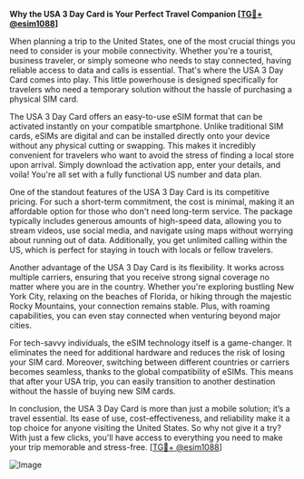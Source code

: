 **Why the USA 3 Day Card is Your Perfect Travel Companion [[TG💪+ @esim1088](https://t.me/s/esim1088)]**

When planning a trip to the United States, one of the most crucial things you need to consider is your mobile connectivity. Whether you're a tourist, business traveler, or simply someone who needs to stay connected, having reliable access to data and calls is essential. That's where the USA 3 Day Card comes into play. This little powerhouse is designed specifically for travelers who need a temporary solution without the hassle of purchasing a physical SIM card.

The USA 3 Day Card offers an easy-to-use eSIM format that can be activated instantly on your compatible smartphone. Unlike traditional SIM cards, eSIMs are digital and can be installed directly onto your device without any physical cutting or swapping. This makes it incredibly convenient for travelers who want to avoid the stress of finding a local store upon arrival. Simply download the activation app, enter your details, and voila! You're all set with a fully functional US number and data plan.

One of the standout features of the USA 3 Day Card is its competitive pricing. For such a short-term commitment, the cost is minimal, making it an affordable option for those who don't need long-term service. The package typically includes generous amounts of high-speed data, allowing you to stream videos, use social media, and navigate using maps without worrying about running out of data. Additionally, you get unlimited calling within the US, which is perfect for staying in touch with locals or fellow travelers.

Another advantage of the USA 3 Day Card is its flexibility. It works across multiple carriers, ensuring that you receive strong signal coverage no matter where you are in the country. Whether you're exploring bustling New York City, relaxing on the beaches of Florida, or hiking through the majestic Rocky Mountains, your connection remains stable. Plus, with roaming capabilities, you can even stay connected when venturing beyond major cities.

For tech-savvy individuals, the eSIM technology itself is a game-changer. It eliminates the need for additional hardware and reduces the risk of losing your SIM card. Moreover, switching between different countries or carriers becomes seamless, thanks to the global compatibility of eSIMs. This means that after your USA trip, you can easily transition to another destination without the hassle of buying new SIM cards.

In conclusion, the USA 3 Day Card is more than just a mobile solution; it’s a travel essential. Its ease of use, cost-effectiveness, and reliability make it a top choice for anyone visiting the United States. So why not give it a try? With just a few clicks, you'll have access to everything you need to make your trip memorable and stress-free. [[TG💪+ @esim1088](https://t.me/s/esim1088)]

![Image](https://i.postimg.cc/Y0z9fWf4/image.png)